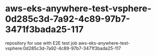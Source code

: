 # aws-eks-anywhere-test-vsphere-0d285c3d-7a92-4c89-97b7-3471f3bada25-117
repository for use with E2E test job aws-eks-anywhere-test-vsphere:0d285c3d-7a92-4c89-97b7-3471f3bada25-117
